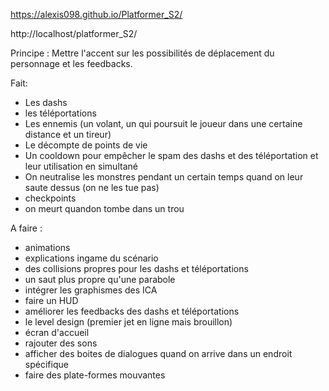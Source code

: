
https://alexis098.github.io/Platformer_S2/

http://localhost/platformer_S2/

Principe : Mettre l'accent sur les possibilités de déplacement du personnage et les feedbacks.

Fait: 
- Les dashs
- les téléportations
- Les ennemis (un volant, un qui poursuit le joueur dans une certaine distance et un tireur)
- Le décompte de points de vie
- Un cooldown pour empêcher le spam des dashs et des téléportation et leur utilisation en simultané
- On neutralise les monstres pendant un certain temps quand on leur saute dessus (on ne les tue pas)
- checkpoints
- on meurt quandon tombe dans un trou


A faire :
- animations
- explications ingame du scénario 
- des collisions propres pour les dashs et téléportations
- un saut plus propre qu'une parabole
- intégrer les graphismes des ICA
- faire un HUD
- améliorer les feedbacks des dashs et téléportations
- le level design (premier jet en ligne mais brouillon)
- écran d'accueil
- rajouter des sons
- afficher des boites de dialogues quand on arrive dans un endroit spécifique
- faire des plate-formes mouvantes


